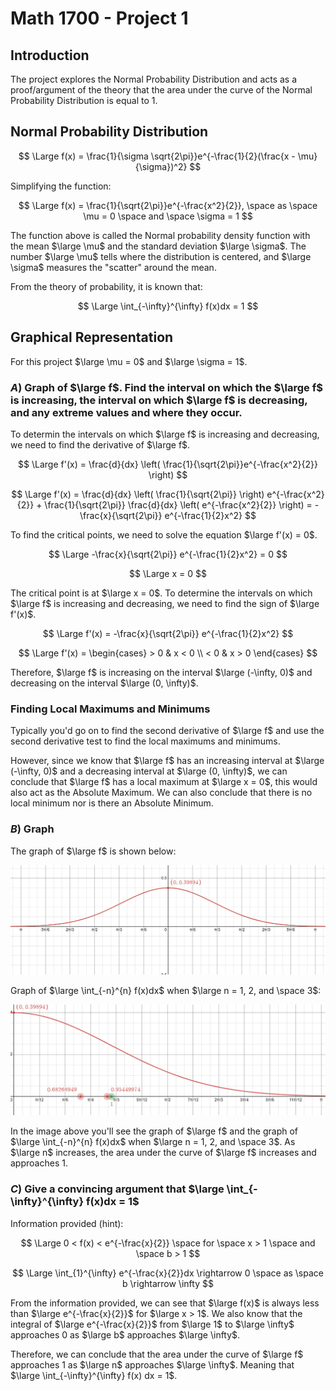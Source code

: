 # Math 1700 - Project 1

## Introduction

The project explores the Normal Probability Distribution and acts as a proof/argument of the theory that the area under the curve of the Normal Probability Distribution is equal to 1.

## Normal Probability Distribution

$$
\Large
f(x) = \frac{1}{\sigma \sqrt{2\pi}}e^{-\frac{1}{2}(\frac{x - \mu}{\sigma})^2}
$$

Simplifying the function:

$$
\Large
f(x) = \frac{1}{\sqrt{2\pi}}e^{-\frac{x^2}{2}}, \space as \space \mu = 0 \space and \space \sigma = 1
$$

The function above is called the Normal probability density function with the mean $\large \mu$ and the standard deviation $\large \sigma$. The number $\large \mu$ tells where the distribution is centered, and $\large \sigma$ measures the "scatter" around the mean.

From the theory of probability, it is known that:

$$
\Large
\int_{-\infty}^{\infty} f(x)dx = 1
$$

## Graphical Representation

For this project $\large \mu = 0$ and $\large \sigma = 1$.

### $A)$ Graph of $\large f$. Find the interval on which the $\large f$ is increasing, the interval on which $\large f$ is decreasing, and any extreme values and where they occur.

To determin the intervals on which $\large f$ is increasing and decreasing, we need to find the derivative of $\large f$.

$$
\Large
f'(x) = \frac{d}{dx} \left( \frac{1}{\sqrt{2\pi}}e^{-\frac{x^2}{2}} \right)
$$

$$
\Large
f'(x) = \frac{d}{dx} \left( \frac{1}{\sqrt{2\pi}} \right) e^{-\frac{x^2}{2}} + \frac{1}{\sqrt{2\pi}} \frac{d}{dx} \left( e^{-\frac{x^2}{2}} \right) = -\frac{x}{\sqrt{2\pi}} e^{-\frac{1}{2}x^2}
$$

To find the critical points, we need to solve the equation $\large f'(x) = 0$. 

$$
\Large
-\frac{x}{\sqrt{2\pi}} e^{-\frac{1}{2}x^2} = 0
$$

$$
\Large
x = 0
$$

The critical point is at $\large x = 0$. To determine the intervals on which $\large f$ is increasing and decreasing, we need to find the sign of $\large f'(x)$.

$$
\Large
f'(x) = -\frac{x}{\sqrt{2\pi}} e^{-\frac{1}{2}x^2}
$$

$$
\Large
f'(x) = \begin{cases}
      > 0 & x < 0 \\
      < 0 & x > 0
   \end{cases}
$$

Therefore, $\large f$ is increasing on the interval $\large (-\infty, 0)$ and decreasing on the interval $\large (0, \infty)$.

### Finding Local Maximums and Minimums

Typically you'd go on to find the second derivative of $\large f$ and use the second derivative test to find the local maximums and minimums. 

However, since we know that $\large f$ has an increasing interval at $\large (-\infty, 0)$ and a decreasing interval at $\large (0, \infty)$, we can conclude that $\large f$ has a local maximum at $\large x = 0$, this would also act as the Absolute Maximum. We can also conclude that there is no local minimum nor is there an Absolute Minimum.

### $B)$ Graph

The graph of $\large f$ is shown below:

![Normal Probability Distribution](https://github.com/RadhiRasho/Classnotes/blob/master/Calc%202/Project_One_Graph.png?raw=true)

Graph of $\large \int_{-n}^{n} f(x)dx$ when $\large n = 1, 2, and \space 3$:

![Graph of the integral](https://github.com/RadhiRasho/Classnotes/blob/master/Calc%202/Project_One_Integral_Graph.png?raw=true)

In the image above you'll see the graph of $\large f$ and the graph of $\large \int_{-n}^{n} f(x)dx$ when $\large n = 1, 2, and \space 3$. As $\large n$ increases, the area under the curve of $\large f$ increases and approaches 1.

### $C)$ Give a convincing argument that $\large \int_{-\infty}^{\infty} f(x)dx = 1$

Information provided (hint):

$$
\Large
0 < f(x) < e^{-\frac{x}{2}} \space for \space x > 1 \space and \space b > 1
$$

$$
\Large
\int_{1}^{\infty} e^{-\frac{x}{2}}dx \rightarrow 0 \space as \space b \rightarrow \infty
$$

From the information provided, we can see that $\large f(x)$ is always less than $\large e^{-\frac{x}{2}}$ for $\large x > 1$. We also know that the integral of $\large e^{-\frac{x}{2}}$ from $\large 1$ to $\large \infty$ approaches 0 as $\large b$ approaches $\large \infty$.

Therefore, we can conclude that the area under the curve of $\large f$ approaches 1 as $\large n$ approaches $\large \infty$. Meaning that $\large \int_{-\infty}^{\infty} f(x) dx = 1$.


